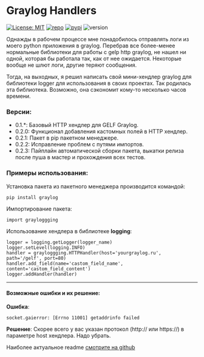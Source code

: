 # Graylog Handlers
[![License: MIT](https://badgen.net/badge/license/MIT/green)](https://opensource.org/licenses/MIT)
[![repo](https://badgen.net/badge/icon/github?icon=github&label)](https://github.com/Oficerov/graylogger)
[![pypi](https://badgen.net/badge/icon/pypi?color=yellow&icon=pypi&label)](https://pypi.org/project/graylogger/)
![version](https://badgen.net/badge/Version/0.2.3/orange)

Однажды в рабочем процессе мне понадобилось отправлять логи из моего python приложения в graylog.
Перебрав все более-менее нормальные библиотеки для работы с gelp http graylog, не нашел ни одной,
которая бы работала так, как от нее ожидается. Некоторые вообще не шлют логи, другие теряют сообщения.

Тогда, на выходных, я решил написать свой мини-хендлер graylog для библиотеки logger для использования в своих проектах.
Так родилась эта библиотека. Возможно, она сэкономит кому-то несколько часов времени.

### Версии:
 + 0.1.*: Базовый HTTP хендлер для GELF Graylog.
 + 0.2.0: Функционал добавления кастомных полей в HTTP хендлер.
 + 0.2.1: Пакет в pip пакетном менеджере.
 + 0.2.2: Исправление проблем с путями импортов.
 + 0.2.3: Пайплайн автоматической сборки пакета, выкатки релиза после пуша в мастер и прохождения всех тестов.

### Примеры использования:
Установка пакета из пакетного менеджера производится командой:

    pip install graylog

Импортирование пакета:

    import grayloggging

Использование хендлера в библиотеке **logging**:

    logger = logging.getLogger(logger_name)
    logger.setLevel(logging.INFO)
    handler = grayloggging.HTTPHandler(host='yourgraylog.ru', path='/gelf', port=80)
    handler.add_field(name='castom_field_name', content='castom_field_content')
    logger.addHandler(handler)

---
#### Возможные ошибки и их решение:
**Ошибка**:

    socket.gaierror: [Errno 11001] getaddrinfo failed
**Решение**: Скорее всего у вас указан протокол (http:// или https://) в параметре host хендлера. Надо убрать.


Наиболее актуальное readme [смотрите на github](https://github.com/Oficerov/graylogger)


